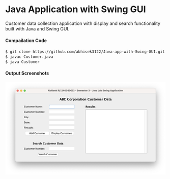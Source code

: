 # Java Application with Swing GUI

Customer data collection application with display and search functionality built with Java and Swing GUI.
#### Compailation Code
```
$ git clone https://github.com/abhisek3122/Java-app-with-Swing-GUI.git
$ javac Customer.java
$ java Customer
```
#### Output Screenshots
<img src="Output Screenshots/Empty GUI.png">
